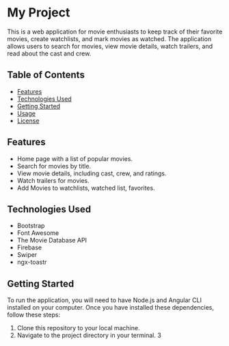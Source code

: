 # My Project

This is a web application for movie enthusiasts to keep track of their favorite movies, create watchlists, and mark movies as watched. The application allows users to search for movies, view movie details, watch trailers, and read about the cast and crew.

## Table of Contents

- [Features](#features)
- [Technologies Used](#technologies-used)
- [Getting Started](#getting-started)
- [Usage](#usage)
- [License](#license)

## Features
- Home page with a list of popular movies.
- Search for movies by title.
- View movie details, including cast, crew, and ratings.
- Watch trailers for movies.
- Add Movies to watchlists, watched list, favorites.

## Technologies Used
- Bootstrap
- Font Awesome
- The Movie Database API
- Firebase
- Swiper
- ngx-toastr

## Getting Started

To run the application, you will need to have Node.js and Angular CLI installed on your computer. Once you have installed these dependencies, follow these steps:

1. Clone this repository to your local machine.
2. Navigate to the project directory in your terminal.
3
